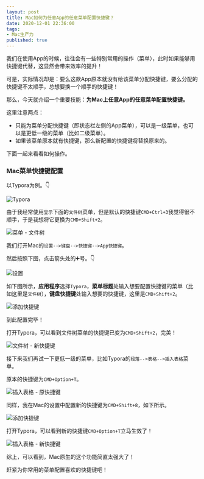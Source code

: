 ```yaml
---
layout: post
title: Mac如何为任意App的任意菜单配置快捷键？
date: 2020-12-01 22:36:00
tags: 
- Mac生产力
published: true
---
```




我们在使用App的时候，往往会有一些特别常用的操作（菜单），此时如果能够用快捷键代替，这显然会带来效率的提升！

可是，实际情况却是：要么这款App原本就没有给该菜单分配快捷键，要么分配的快捷键不太顺手，总想要换一个顺手的快捷键！

那么，今天就介绍一个重要技能：**为Mac上任意App的任意菜单配置快捷键。**

这里注意两点：
- 只能为菜单分配快捷键（即状态栏左侧的App菜单），可以是一级菜单，也可以是更低一级的菜单（比如二级菜单）。
- 如果该菜单原本就有快捷键，那么新配置的快捷键将替换原来的。

下面一起来看看如何操作。

### Mac菜单快捷键配置

以Typora为例。👇

![Typora](https://figurebed-iseex.oss-cn-hangzhou.aliyuncs.com/img/20201130220208.png)

由于我经常使用`显示`下面的`文件树`菜单，但是默认的快捷键`CMD+Ctrl+3`我觉得很不顺手，于是我想将它更换为`CMD+Shift+2`。

![菜单 - 文件树](https://figurebed-iseex.oss-cn-hangzhou.aliyuncs.com/img/20201130220326.png)

我们打开Mac的`设置-->键盘-->快捷键-->App快捷键`。

然后按照下图，点击箭头处的➕号。👇

![设置](https://figurebed-iseex.oss-cn-hangzhou.aliyuncs.com/img/20201130220831.png)

如下图所示，**应用程序**选择`Typora`，**菜单标题**处输入想要配置快捷键的菜单（比如这里是`文件树`），**键盘快捷键**处输入想要的快捷键，这里是`CMD+Shift+2`。

![添加快捷键](https://figurebed-iseex.oss-cn-hangzhou.aliyuncs.com/img/20201130220946.png)

到此配置完毕！

打开Typora，可以看到文件树菜单的快捷键已变为`CMD+Shift+2`，完美！

![文件树 - 新快捷键](https://figurebed-iseex.oss-cn-hangzhou.aliyuncs.com/img/20201130221456.png)

接下来我们再试一下更低一级的菜单，比如Typora的`段落-->表格-->插入表格`菜单。

原本的快捷键为`CMD+Option+T`。

![插入表格 - 原快捷键](https://figurebed-iseex.oss-cn-hangzhou.aliyuncs.com/img/20201130221820.png)

同样，我在Mac的设置中配置新的快捷键为`CMD+Shift+8`，如下所示。

![添加快捷键](https://figurebed-iseex.oss-cn-hangzhou.aliyuncs.com/img/20201130221713.png)

打开Typora，可以看到新的快捷键`CMD+Option+T`立马生效了！

![插入表格 - 新快捷键](https://figurebed-iseex.oss-cn-hangzhou.aliyuncs.com/img/20201130222025.png)

综上，可以看到，Mac原生的这个功能简直太强大了！

赶紧为你常用的菜单配置喜欢的快捷键吧！